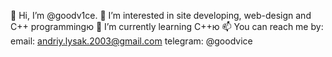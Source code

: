 👋 Hi, I’m @goodv1ce.
👀 I’m interested in site developing, web-design and C++ programmingю
🌱 I’m currently learning C++ю
📫 You can reach me by:
email: andriy.lysak.2003@gmail.com
telegram: @goodvice

<!---
goodv1ce/goodv1ce is a ✨ special ✨ repository because its `README.md` (this file) appears on your GitHub profile.
You can click the Preview link to take a look at your changes.
--->
